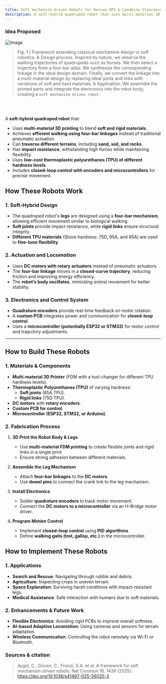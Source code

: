 ```yaml
---
title: Soft mechanism driven Robots for Rescue OPS & Landmine Clearance
description: A soft-hybrid quadruped robot that uses multi-material 3D printing to blend soft and rigid materials.
---
```


### Idea Proposed

![Image](https://github.com/user-attachments/assets/ccfad11a-6ac5-46e2-82f0-f9b1c01860f5)

> Fig. 1 | Framework extending classical mechanism design to soft robotics. A Design process. Inspired by nature, we observe the walking trajectories of quadrupeds such as horses. We then select a trajectory from a four-bar atlas. We synthesize the corresponding linkage in the ideal design domain. Finally, we convert the linkage into a multi-material design by replacing ideal joints and links with variations of soft and hard materials. b Application. We assemble the printed parts and integrate the electronics into the robot body, creating a `soft mechanism driven robot`.

<br>
<br>

A **soft-hybrid quadruped robot** that:
- Uses **multi-material 3D printing** to blend **soft and rigid materials**.
- Achieves **efficient walking using four-bar linkages** instead of traditional pneumatic actuation.
- Can **traverse different terrains**, including **sand, soil, and rocks**.
- Has **impact resistance**, withstanding high forces while maintaining flexibility.
- Uses **low-cost thermoplastic polyurethanes (TPU) of different hardness levels**.
- Includes **closed-loop control with encoders and microcontrollers** for precise movement.


## **How These Robots Work**
### **1. Soft-Hybrid Design**
- The quadruped robot's **legs** are designed using a **four-bar mechanism**, allowing efficient movement similar to biological walking.
- **Soft joints** provide impact resistance, while **rigid links** ensure structural integrity.
- **Different TPU materials** (Shore hardness: 75D, 95A, and 85A) are used to **fine-tune flexibility**.

### **2. Actuation and Locomotion**
- Uses **DC motors with rotary actuators** instead of pneumatic actuators.
- The **four-bar linkage** moves in a **closed-curve trajectory**, reducing friction and improving energy efficiency.
- The **robot’s body oscillates**, mimicking animal movement for better stability.

### **3. Electronics and Control System**
- **Quadrature encoders** provide real-time feedback on motor rotation.
- A **custom PCB** integrates power and communication for **closed-loop control**.
- Uses a **microcontroller (potentially ESP32 or STM32)** for motor control and trajectory adjustments.

---

## **How to Build These Robots**
### **1. Materials & Components**
- **Multi-material 3D Printer** (FDM with a tool-changer for different TPU hardness levels).
- **Thermoplastic Polyurethanes (TPU)** of varying hardness:
  - **Soft joints** (85A TPU).
  - **Rigid links** (75D TPU).
- **DC motors** with **rotary encoders**.
- **Custom PCB for control**.
- **Microcontroller (ESP32, STM32, or Arduino)**.

### **2. Fabrication Process**
1. **3D Print the Robot Body & Legs**  
   - Use **multi-material FDM printing** to create flexible joints and rigid links in a single print.
   - Ensure strong adhesion between different materials.
  
2. **Assemble the Leg Mechanism**  
   - Attach **four-bar linkages** to the **DC motors**.
   - Use **dowel pins** to connect the crank link to the leg mechanism.

3. **Install Electronics**  
   - Solder **quadrature encoders** to track motor movement.
   - Connect the **DC motors to a microcontroller** via an H-Bridge motor driver.

4. **Program Motion Control**  
   - Implement **closed-loop control** using **PID algorithms**.
   - Define **walking gaits (trot, gallop, etc.)** in the microcontroller.

## **How to Implement These Robots**
### **1. Applications**
- **Search and Rescue**: Navigating through rubble and debris.
- **Agriculture**: Inspecting crops in uneven terrain.
- **Space Exploration**: Surviving harsh conditions with impact-resistant legs.
- **Medical Assistance**: Safe interaction with humans due to soft materials.

### **2. Enhancements & Future Work**
- **Flexible Electronics**: Avoiding rigid PCBs to improve overall softness.
- **AI-based Adaptive Locomotion**: Using cameras and sensors for terrain adaptation.
- **Wireless Communication**: Controlling the robot remotely via Wi-Fi or Bluetooth.


### Sources & citation

> Aygül, C., Güven, C., Frunzi, S.A. et al. A framework for soft mechanism driven robots. Nat Commun 16, 1426 (2025). https://doi.org/10.1038/s41467-025-56025-3